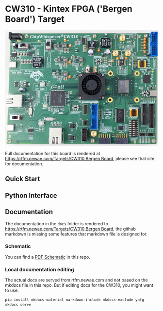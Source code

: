 # CW310 - Kintex FPGA ('Bergen Board') Target

![](docs/Images/cw310-bergenk410t.jpeg)

Full documentation for this board is rendered at [https://rtfm.newae.com/Targets/CW310 Bergen Board](https://rtfm.newae.com/Targets/CW310%20Bergen%20Board/), please see that site for documentation.

## Quick Start

## Python Interface

## Documentation

The documentation in the `docs` folder is rendered to [https://rtfm.newae.com/Targets/CW310 Bergen Board](https://rtfm.newae.com/Targets/CW310%20Bergen%20Board/), the github markdown is missing some features that markdown file is designed for.

### Schematic

You can find a [PDF Schematic](docs/BergenBoard_Rev06.PDF) in this repo.

### Local documentation editing

The actual docs are served from rtfm.newae.com and not based on the mkdocs file in this repo. But if editing docs for the CW310, you might want to use:

```
pip install mkdocs-material markdown-include mkdocs-exclude yafg
mkdocs serve
```